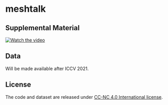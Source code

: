# meshtalk

## Supplemental Material
[![Watch the video](https://github.com/facebookresearch/meshtalk/blob/main/supplemental_video.png)](https://research.fb.com/wp-content/uploads/2021/04/mesh_talk.mp4)

## Data
Will be made available after ICCV 2021.

## License

The code and dataset are released under [CC-NC 4.0 International license](https://github.com/facebookresearch/BinauralSpeechSynthesis/blob/main/LICENSE).

